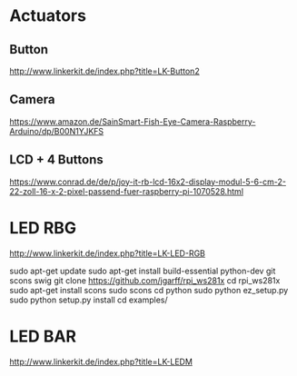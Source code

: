 # Actuators

## Button

http://www.linkerkit.de/index.php?title=LK-Button2

## Camera

https://www.amazon.de/SainSmart-Fish-Eye-Camera-Raspberry-Arduino/dp/B00N1YJKFS

## LCD + 4 Buttons

https://www.conrad.de/de/p/joy-it-rb-lcd-16x2-display-modul-5-6-cm-2-22-zoll-16-x-2-pixel-passend-fuer-raspberry-pi-1070528.html

# LED RBG

http://www.linkerkit.de/index.php?title=LK-LED-RGB

sudo apt-get update
sudo apt-get install build-essential python-dev git scons swig
git clone https://github.com/jgarff/rpi_ws281x
cd rpi_ws281x
sudo apt-get install scons
sudo scons
cd python
sudo python ez_setup.py
sudo python setup.py install
cd examples/

# LED BAR

http://www.linkerkit.de/index.php?title=LK-LEDM